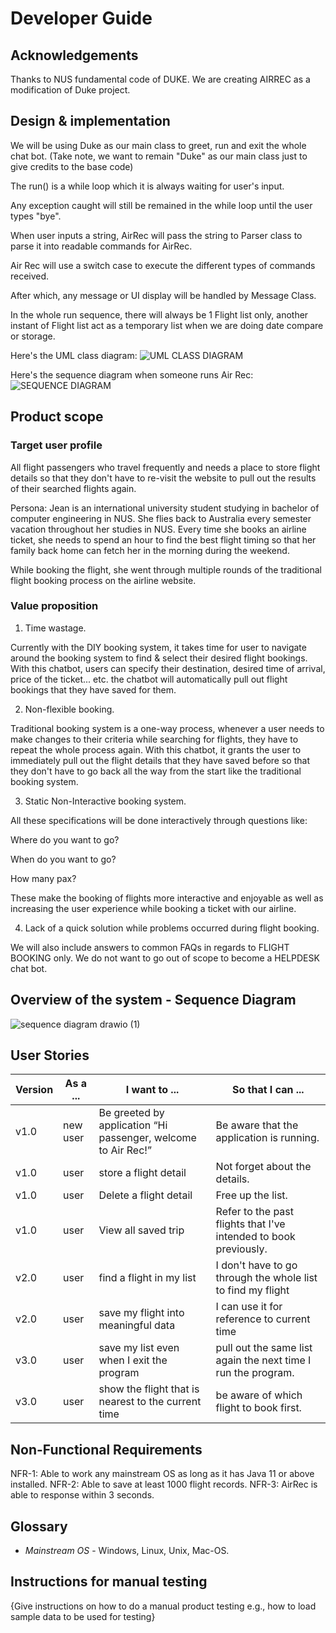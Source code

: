 # Developer Guide

## Acknowledgements

Thanks to NUS fundamental code of DUKE. We are creating AIRREC as a modification of Duke project.

## Design & implementation

We will be using Duke as our main class to greet, run and exit the whole chat bot. (Take note, we want to remain "Duke" as our main class just to give credits to the base code)

The run() is a while loop which it is always waiting for user's input.

Any exception caught will still be remained in the while loop until the user types "bye".

When user inputs a string, AirRec will pass the string to Parser class to parse it into readable commands for AirRec.

Air Rec will use a switch case to execute the different types of commands received.

After which, any message or UI display will be handled by Message Class.

In the whole run sequence, there will always be 1 Flight list only, another instant of Flight list act as a temporary list when we are doing date compare or storage.

Here's the UML class diagram:
![UML CLASS DIAGRAM](https://github.com/AY2122S1-TIC4001-F18-5/tp/blob/master/Diagrams/Overall%20Class%20Diagram.jpg)

Here's the sequence diagram when someone runs Air Rec:
![SEQUENCE DIAGRAM](https://github.com/AY2122S1-TIC4001-F18-5/tp/blob/master/Diagrams/Overall%20Sequence%20Diagram%20with%20Duke_run.png)

## Product scope
### Target user profile

All flight passengers who travel frequently and needs a place to store flight details so that they don't have to re-visit the website to pull out the results of their searched flights again.

Persona:
Jean is an international university student studying in bachelor of computer engineering in NUS. She flies back to Australia every semester vacation throughout her studies in NUS. Every time she books an airline ticket, she needs to spend an hour to find the best flight timing so that her family back home can fetch her in the morning during the weekend.

While booking the flight, she went through multiple rounds of the traditional flight booking process on the airline website.

### Value proposition

1. Time wastage.

Currently with the DIY booking system, it takes time for user to navigate around the booking system to find & select their desired flight bookings. With this chatbot, users can specify their destination, desired time of arrival, price of the ticket... etc. the chatbot will automatically pull out flight bookings that they have saved for them.



2. Non-flexible booking.

Traditional booking system is a one-way process, whenever a user needs to make changes to their criteria while searching for flights, they have to repeat the whole process again. With this chatbot, it grants the user to immediately pull out the flight details that they have saved before so that they don't have to go back all the way from the start like the traditional booking system.



3. Static Non-Interactive booking system.

All these specifications will be done interactively through questions like:

Where do you want to go?

When do you want to go?

How many pax?

These make the booking of flights more interactive and enjoyable as well as increasing the user experience while booking a ticket with our airline.



4. Lack of a quick solution while problems occurred during flight booking.

We will also include answers to common FAQs in regards to FLIGHT BOOKING only. We do not want to go out of scope to become a HELPDESK chat bot.

## Overview of the system - Sequence Diagram
![sequence diagram drawio (1)](https://user-images.githubusercontent.com/54314980/140071853-ff64cdd3-3445-4f71-b2bd-4e96229589f9.png)

## User Stories

|Version| As a ... | I want to ... | So that I can ...|
|--------|----------|---------------|------------------|
|v1.0|new user|Be greeted by application “Hi passenger, welcome to Air Rec!” |Be aware that the application is running.|
|v1.0|user|store a flight detail  |Not forget about the details.|
|v1.0|user|Delete a flight detail  |Free up the list.|
|v1.0|user|View all saved trip   | Refer to the past flights that I've intended to book previously.|
|v2.0|user|find a flight in my list|I don't have to go through the whole list to find my flight|
|v2.0|user|save my flight into meaningful data| I can use it for reference to current time|
|v3.0|user|save my list even when I exit the program| pull out the same list again the next time I run the program.|
|v3.0|user|show the flight that is nearest to the current time| be aware of which flight to book first.|

## Non-Functional Requirements

NFR-1: Able to work any mainstream OS as long as it has Java 11 or above installed.
NFR-2: Able to save at least 1000 flight records.
NFR-3: AirRec is able to response within 3 seconds.

## Glossary

* *Mainstream OS* - Windows, Linux, Unix, Mac-OS.

## Instructions for manual testing

{Give instructions on how to do a manual product testing e.g., how to load sample data to be used for testing}
